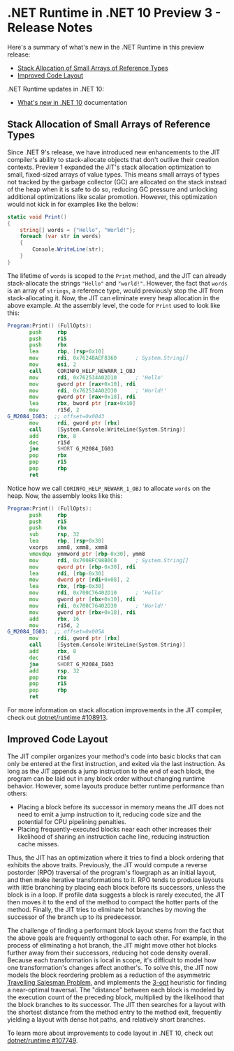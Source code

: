 # .NET Runtime in .NET 10 Preview 3 - Release Notes

Here's a summary of what's new in the .NET Runtime in this preview release:

- [Stack Allocation of Small Arrays of Reference Types](#stack-allocation-of-small-arrays-of-reference-types)
- [Improved Code Layout](#improved-code-layout)

.NET Runtime updates in .NET 10:

- [What's new in .NET 10](https://learn.microsoft.com/dotnet/core/whats-new/dotnet-10/overview) documentation

## Stack Allocation of Small Arrays of Reference Types

Since .NET 9's release, we have introduced new enhancements to the JIT compiler's ability to stack-allocate objects that don't outlive their creation contexts. Preview 1 expanded the JIT's stack allocation optimization to small, fixed-sized arrays of value types. This means small arrays of types not tracked by the garbage collector (GC) are allocated on the stack instead of the heap when it is safe to do so, reducing GC pressure and unlocking additional optimizations like scalar promotion. However, this optimization would not kick in for examples like the below:

```csharp
static void Print()
{
    string[] words = {"Hello", "World!"};
    foreach (var str in words)
    {
        Console.WriteLine(str);
    }
}
```

The lifetime of `words` is scoped to the `Print` method, and the JIT can already stack-allocate the strings `"Hello"` and `"world!"`. However, the fact that `words` is an array of `strings`, a reference type, would previously stop the JIT from stack-allocating it. Now, the JIT can eliminate every heap allocation in the above example. At the assembly level, the code for `Print` used to look like this:

```asm
Program:Print() (FullOpts):
       push     rbp
       push     r15
       push     rbx
       lea      rbp, [rsp+0x10]
       mov      rdi, 0x7624BAEF8360      ; System.String[]
       mov      esi, 2
       call     CORINFO_HELP_NEWARR_1_OBJ
       mov      rdi, 0x762534A02D10      ; 'Hello'
       mov      gword ptr [rax+0x10], rdi
       mov      rdi, 0x762534A02D30      ; 'World!'
       mov      gword ptr [rax+0x18], rdi
       lea      rbx, bword ptr [rax+0x10]
       mov      r15d, 2
G_M2084_IG03:  ;; offset=0x0043
       mov      rdi, gword ptr [rbx]
       call     [System.Console:WriteLine(System.String)]
       add      rbx, 8
       dec      r15d
       jne      SHORT G_M2084_IG03
       pop      rbx
       pop      r15
       pop      rbp
       ret
```

Notice how we call `CORINFO_HELP_NEWARR_1_OBJ` to allocate `words` on the heap. Now, the assembly looks like this:

```asm
Program:Print() (FullOpts):
       push     rbp
       push     r15
       push     rbx
       sub      rsp, 32
       lea      rbp, [rsp+0x30]
       vxorps   xmm8, xmm8, xmm8
       vmovdqu  ymmword ptr [rbp-0x30], ymm8
       mov      rdi, 0x700BFC98B0C0      ; System.String[]
       mov      qword ptr [rbp-0x30], rdi
       lea      rdi, [rbp-0x30]
       mov      dword ptr [rdi+0x08], 2
       lea      rbx, [rbp-0x30]
       mov      rdi, 0x700C76402D10      ; 'Hello'
       mov      gword ptr [rbx+0x10], rdi
       mov      rdi, 0x700C76402D30      ; 'World!'
       mov      gword ptr [rbx+0x18], rdi
       add      rbx, 16
       mov      r15d, 2
G_M2084_IG03:  ;; offset=0x005A
       mov      rdi, gword ptr [rbx]
       call     [System.Console:WriteLine(System.String)]
       add      rbx, 8
       dec      r15d
       jne      SHORT G_M2084_IG03
       add      rsp, 32
       pop      rbx
       pop      r15
       pop      rbp
       ret
```

For more information on stack allocation improvements in the JIT compiler, check out [dotnet/runtime #108913](https://github.com/dotnet/runtime/issues/108913).

## Improved Code Layout

The JIT compiler organizes your method's code into basic blocks that can only be entered at the first instruction, and exited via the last instruction. As long as the JIT appends a jump instruction to the end of each block, the program can be laid out in any block order without changing runtime behavior. However, some layouts produce better runtime performance than others:

- Placing a block before its successor in memory means the JIT does not need to emit a jump instruction to it, reducing code size and the potential for CPU pipelining penalties.
- Placing frequently-executed blocks near each other increases their likelihood of sharing an instruction cache line, reducing instruction cache misses.

Thus, the JIT has an optimization where it tries to find a block ordering that exhibits the above traits. Previously, the JIT would compute a reverse postorder (RPO) traversal of the program's flowgraph as an initial layout, and then make iterative transformations to it. RPO tends to produce layouts with little branching by placing each block before its successors, unless the block is in a loop. If profile data suggests a block is rarely executed, the JIT then moves it to the end of the method to compact the hotter parts of the method. Finally, the JIT tries to eliminate hot branches by moving the successor of the branch up to its predecessor.

The challenge of finding a performant block layout stems from the fact that the above goals are frequently orthogonal to each other. For example, in the process of eliminating a hot branch, the JIT might move other hot blocks further away from their successors, reducing hot code density overall. Because each transformation is local in scope, it's difficult to model how one transformation's changes affect another's. To solve this, the JIT now models the block reordering problem as a reduction of the asymmetric [Travelling Salesman Problem](https://en.wikipedia.org/wiki/Travelling_salesman_problem), and implements the [3-opt](https://en.wikipedia.org/wiki/3-opt) heuristic for finding a near-optimal traversal. The "distance" between each block is modeled by the execution count of the preceding block, multiplied by the likelihood that the block branches to its successor. The JIT then searches for a layout with the shortest distance from the method entry to the method exit, frequently yielding a layout with dense hot paths, and relatively short branches.

To learn more about improvements to code layout in .NET 10, check out [dotnet/runtime #107749](https://github.com/dotnet/runtime/issues/107749).
